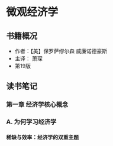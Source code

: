 # 微观经济学
## 书籍概况
+ 作者：【美】保罗萨缪尔森 威廉诺德豪斯
+ 主译： 萧琛
+ 第19版
## 读书笔记
### 第一章 经济学核心概念
### A. 为何学习经济学
#### 稀缺与效率：经济学的双重主题